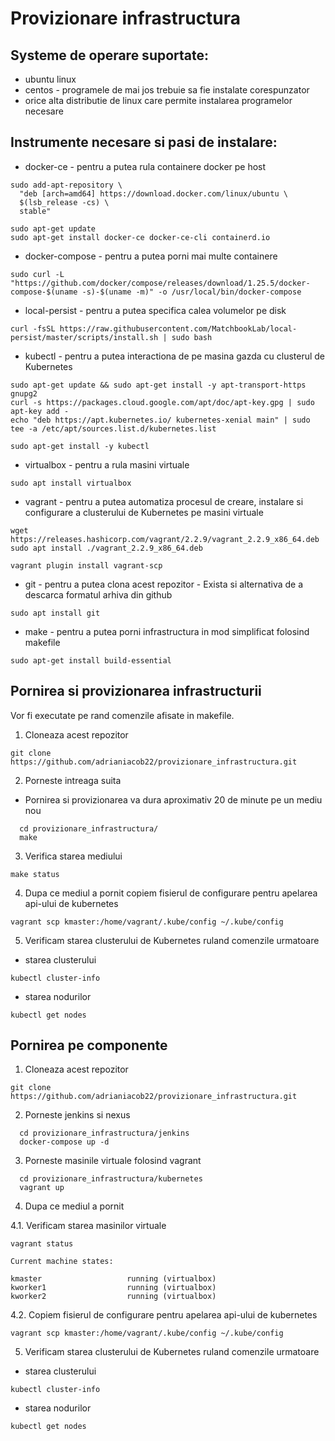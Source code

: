 # Provizionare infrastructura

## Systeme de operare suportate:
 - ubuntu linux
 - centos - programele de mai jos trebuie sa fie instalate corespunzator
 - orice alta distributie de linux care permite instalarea programelor necesare

## Instrumente necesare si pasi de instalare:

 - docker-ce - pentru a putea rula containere docker pe host
 ```
 sudo add-apt-repository \
   "deb [arch=amd64] https://download.docker.com/linux/ubuntu \
   $(lsb_release -cs) \
   stable"

 sudo apt-get update
 sudo apt-get install docker-ce docker-ce-cli containerd.io
```
 - docker-compose - pentru a putea porni mai multe containere

 `sudo curl -L "https://github.com/docker/compose/releases/download/1.25.5/docker-compose-$(uname -s)-$(uname -m)" -o /usr/local/bin/docker-compose`

 - local-persist - pentru a putea specifica calea volumelor pe disk

 `curl -fsSL https://raw.githubusercontent.com/MatchbookLab/local-persist/master/scripts/install.sh | sudo bash`

 - kubectl - pentru a putea interactiona de pe masina gazda cu clusterul de Kubernetes

 ```
 sudo apt-get update && sudo apt-get install -y apt-transport-https gnupg2
 curl -s https://packages.cloud.google.com/apt/doc/apt-key.gpg | sudo apt-key add -
 echo "deb https://apt.kubernetes.io/ kubernetes-xenial main" | sudo tee -a /etc/apt/sources.list.d/kubernetes.list

 sudo apt-get install -y kubectl
```

 - virtualbox - pentru a rula masini virtuale

 `sudo apt install virtualbox`

 - vagrant - pentru a putea automatiza procesul de creare, instalare si configurare a clusterului de Kubernetes pe masini virtuale

 ```
 wget https://releases.hashicorp.com/vagrant/2.2.9/vagrant_2.2.9_x86_64.deb
 sudo apt install ./vagrant_2.2.9_x86_64.deb

 vagrant plugin install vagrant-scp
 ```

 - git - pentru a putea clona acest repozitor - Exista si alternativa de a descarca formatul arhiva din github

 `sudo apt install git`

 - make - pentru a putea porni infrastructura in mod simplificat folosind makefile

 `sudo apt-get install build-essential`

## Pornirea si provizionarea infrastructurii
Vor fi executate pe rand comenzile afisate in makefile.

1. Cloneaza acest repozitor

`git clone https://github.com/adrianiacob22/provizionare_infrastructura.git`

2. Porneste intreaga suita
 - Pornirea si provizionarea va dura aproximativ 20 de minute pe un mediu nou

```
  cd provizionare_infrastructura/
  make
```

3. Verifica starea mediului

`make status`

4. Dupa ce mediul a pornit copiem fisierul de configurare pentru apelarea api-ului de kubernetes

`vagrant scp kmaster:/home/vagrant/.kube/config ~/.kube/config`

5. Verificam starea clusterului de Kubernetes ruland comenzile urmatoare

 - starea clusterului

`kubectl cluster-info`

 - starea nodurilor

`kubectl get nodes`

## Pornirea pe componente

1. Cloneaza acest repozitor

`git clone https://github.com/adrianiacob22/provizionare_infrastructura.git`

2. Porneste jenkins si nexus

```
  cd provizionare_infrastructura/jenkins
  docker-compose up -d
```

3. Porneste masinile virtuale folosind vagrant

```
  cd provizionare_infrastructura/kubernetes
  vagrant up
```

4. Dupa ce mediul a pornit

4.1. Verificam starea masinilor virtuale

`vagrant status`

```
Current machine states:

kmaster                   running (virtualbox)
kworker1                  running (virtualbox)
kworker2                  running (virtualbox)
```

4.2. Copiem fisierul de configurare pentru apelarea api-ului de kubernetes

`vagrant scp kmaster:/home/vagrant/.kube/config ~/.kube/config`

5. Verificam starea clusterului de Kubernetes ruland comenzile urmatoare

 - starea clusterului

`kubectl cluster-info`

 - starea nodurilor

`kubectl get nodes`
